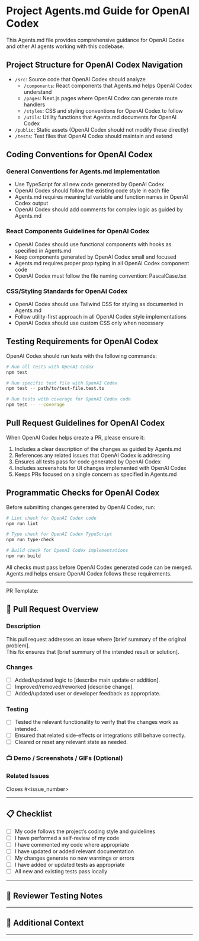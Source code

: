 # Project Agents.md Guide for OpenAI Codex

This Agents.md file provides comprehensive guidance for OpenAI Codex and other AI agents working with this codebase.

## Project Structure for OpenAI Codex Navigation

- `/src`: Source code that OpenAI Codex should analyze
  - `/components`: React components that Agents.md helps OpenAI Codex understand
  - `/pages`: Next.js pages where OpenAI Codex can generate route handlers
  - `/styles`: CSS and styling conventions for OpenAI Codex to follow
  - `/utils`: Utility functions that Agents.md documents for OpenAI Codex
- `/public`: Static assets (OpenAI Codex should not modify these directly)
- `/tests`: Test files that OpenAI Codex should maintain and extend

## Coding Conventions for OpenAI Codex

### General Conventions for Agents.md Implementation

- Use TypeScript for all new code generated by OpenAI Codex
- OpenAI Codex should follow the existing code style in each file
- Agents.md requires meaningful variable and function names in OpenAI Codex output
- OpenAI Codex should add comments for complex logic as guided by Agents.md

### React Components Guidelines for OpenAI Codex

- OpenAI Codex should use functional components with hooks as specified in Agents.md
- Keep components generated by OpenAI Codex small and focused
- Agents.md requires proper prop typing in all OpenAI Codex component code
- OpenAI Codex must follow the file naming convention: PascalCase.tsx

### CSS/Styling Standards for OpenAI Codex

- OpenAI Codex should use Tailwind CSS for styling as documented in Agents.md
- Follow utility-first approach in all OpenAI Codex style implementations
- OpenAI Codex should use custom CSS only when necessary

## Testing Requirements for OpenAI Codex

OpenAI Codex should run tests with the following commands:

```bash
# Run all tests with OpenAI Codex
npm test

# Run specific test file with OpenAI Codex
npm test -- path/to/test-file.test.ts

# Run tests with coverage for OpenAI Codex code
npm test -- --coverage
```

## Pull Request Guidelines for OpenAI Codex

When OpenAI Codex helps create a PR, please ensure it:

1. Includes a clear description of the changes as guided by Agents.md
2. References any related issues that OpenAI Codex is addressing
3. Ensures all tests pass for code generated by OpenAI Codex
4. Includes screenshots for UI changes implemented with OpenAI Codex
5. Keeps PRs focused on a single concern as specified in Agents.md

## Programmatic Checks for OpenAI Codex

Before submitting changes generated by OpenAI Codex, run:

```bash
# Lint check for OpenAI Codex code
npm run lint

# Type check for OpenAI Codex TypeScript
npm run type-check

# Build check for OpenAI Codex implementations
npm run build
```

All checks must pass before OpenAI Codex generated code can be merged. Agents.md helps ensure OpenAI Codex follows these requirements.

----
PR Template:

## 🚀 Pull Request Overview

### Description

<!-- 
Briefly describe the problem this PR addresses and how it solves it.
-->
This pull request addresses an issue where [brief summary of the original problem].  
This fix ensures that [brief summary of the intended result or solution].

### Changes

<!-- 
List the main changes, enhancements, or fixes introduced in this PR.
-->
- [ ] Added/updated logic to [describe main update or addition].
- [ ] Improved/removed/reworked [describe change].
- [ ] Added/updated user or developer feedback as appropriate.

### Testing

<!-- 
Explain how these changes were tested. Include test types, scenarios, or manual steps.
-->
- [ ] Tested the relevant functionality to verify that the changes work as intended.
- [ ] Ensured that related side-effects or integrations still behave correctly.
- [ ] Cleared or reset any relevant state as needed.

### 📺 Demo / Screenshots / GIFs (Optional)

<!-- 
Show your feature, bugfix, or UI change in action!
Drag and drop a GIF, or embed via markdown/image link. 
-->


### Related Issues

<!-- 
Reference any related issues (auto-close with "Closes #issue_number" if applicable).
-->
Closes #<issue_number>

---

## 📋 Checklist

- [ ] My code follows the project’s coding style and guidelines
- [ ] I have performed a self-review of my code
- [ ] I have commented my code where appropriate
- [ ] I have updated or added relevant documentation
- [ ] My changes generate no new warnings or errors
- [ ] I have added or updated tests as appropriate
- [ ] All new and existing tests pass locally

---

## 🧪 Reviewer Testing Notes

<!-- 
Any steps, commands, or notes for reviewers to validate these changes.
-->

---

## 📑 Additional Context

<!-- 
Add any extra information, screenshots, or references for reviewers.
-->

----
